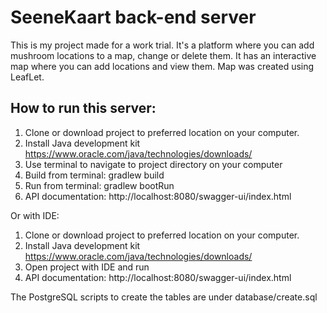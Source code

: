 # SeeneKaart back-end server

This is my project made for a work trial. It's a platform where you can add mushroom locations to a map,
change or delete them. It has an interactive map where you can add locations and view them.
Map was created using LeafLet.

## How to run this server:
1) Clone or download project to preferred location on your computer.
2) Install Java development kit https://www.oracle.com/java/technologies/downloads/
3) Use terminal to navigate to project directory on your computer
4) Build from terminal: gradlew build
5) Run from terminal: gradlew bootRun
6) API documentation: http://localhost:8080/swagger-ui/index.html


Or with IDE: 
1) Clone or download project to preferred location on your computer.
2) Install Java development kit https://www.oracle.com/java/technologies/downloads/
3) Open project with IDE and run
4) API documentation: http://localhost:8080/swagger-ui/index.html

The PostgreSQL scripts to create the tables are under database/create.sql